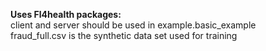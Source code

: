 **Uses Fl4health packages:**  
client and server should be used in example.basic_example  
fraud_full.csv is the synthetic data set used for training
